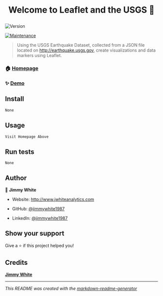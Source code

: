 <h1 align="center">

Welcome to Leaflet and the USGS 👋

</h1>
<p>
<img alt="Version" src="https://img.shields.io/badge/version-1.0-blue.svg?cacheSeconds=2592000" />

<a href="None/graphs/commit-activity" target="_blank"><img alt="Maintenance" src="https://img.shields.io/badge/Maintained%3F-yes-green.svg" /></a>


</p>

> Using the USGS Earthquake Dataset, collected from a JSON file located on http://earthquake.usgs.gov, create visualizations and data markers using Leaflet.
### 🏠 [Homepage](https://jimmywhite1987.github.io/Leaflet-and-the-USGS/)
### ✨ [Demo](https://jimmywhite1987.github.io/Leaflet-and-the-USGS/)
## Install
```sh
None

```

## Usage
```sh
Visit Homepage Above

```

## Run tests
```sh
None

```

## Author
👤 **Jimmy White**
* Website: http://www.jwhiteanalytics.com

* GitHub: [@jimmywhite1987](https://github.com/{github_username})
* LinkedIn: [@jimmywhite1987](https://linkedin.com/in/{author_linkedin_username})




## Show your support
Give a ⭐️ if this project helped you!
## Credits
**[Jimmy White](None)**


---
_This README was created with the [markdown-readme-generator](https://github.com/pedroermarinho/markdown-readme-generator)_